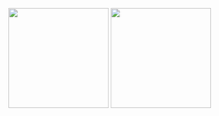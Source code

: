 <p>
<img height=200 align="center" src="https://github-readme-stats.vercel.app/api?username=BrandonMCoffey&show_icons=true&theme=tokyonight" />
<img height=200 align="center" src="https://github-readme-stats.vercel.app/api/top-langs?username=BrandonMCoffey&theme=tokyonight&layout=compact&langs_count=8&card_width=320" />
</p>

